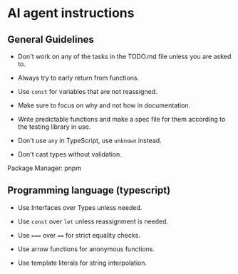# AI agent instructions

## General Guidelines

- Don't work on any of the tasks in the TODO.md file unless you are asked to.

- Always try to early return from functions.

- Use `const` for variables that are not reassigned.

- Make sure to focus on why and not how in documentation.

- Write predictable functions and make a spec file for them according to the testing library in use.

- Don't use `any` in TypeScript, use `unknown` instead.

- Don't cast types without validation.

Package Manager: pnpm

## Programming language (typescript)

- Use Interfaces over Types unless needed.

- Use `const` over `let` unless reassignment is needed.

- Use `===` over `==` for strict equality checks.

- Use arrow functions for anonymous functions.

- Use template literals for string interpolation.
